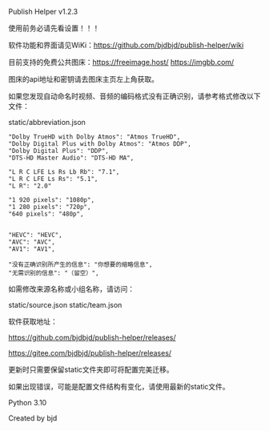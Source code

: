 Publish Helper v1.2.3

使用前务必请先看设置！！！

软件功能和界面请见WiKi：https://github.com/bjdbjd/publish-helper/wiki

目前支持的免费公共图床：https://freeimage.host/ https://imgbb.com/

图床的api地址和密钥请去图床主页左上角获取。

如果您发现自动命名时视频、音频的编码格式没有正确识别，请参考格式修改以下文件：

static/abbreviation.json

    "Dolby TrueHD with Dolby Atmos": "Atmos TrueHD",
    "Dolby Digital Plus with Dolby Atmos": "Atmos DDP",
    "Dolby Digital Plus": "DDP",
    "DTS-HD Master Audio": "DTS-HD MA",

    "L R C LFE Ls Rs Lb Rb": "7.1",
    "L R C LFE Ls Rs": "5.1",
    "L R": "2.0"

    "1 920 pixels": "1080p",
    "1 280 pixels": "720p",
    "640 pixels": "480p",


    "HEVC": "HEVC",
    "AVC": "AVC",
    "AV1": "AV1",

    "没有正确识别所产生的信息": "你想要的缩略信息",
    "无需识别的信息": "（留空）",

如需修改来源名称或小组名称，请访问：

static/source.json
static/team.json

软件获取地址：

https://github.com/bjdbjd/publish-helper/releases/

https://gitee.com/bjdbjd/publish-helper/releases/

更新时只需要保留static文件夹即可将配置完美迁移。

如果出现错误，可能是配置文件结构有变化，请使用最新的static文件。

Python 3.10

Created by bjd